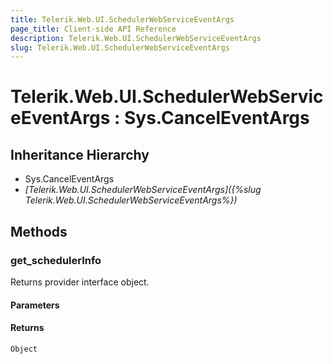 ```yaml
---
title: Telerik.Web.UI.SchedulerWebServiceEventArgs
page_title: Client-side API Reference
description: Telerik.Web.UI.SchedulerWebServiceEventArgs
slug: Telerik.Web.UI.SchedulerWebServiceEventArgs
---
```


# Telerik.Web.UI.SchedulerWebServiceEventArgs : Sys.CancelEventArgs

## Inheritance Hierarchy

* Sys.CancelEventArgs
* *[Telerik.Web.UI.SchedulerWebServiceEventArgs]({%slug Telerik.Web.UI.SchedulerWebServiceEventArgs%})*


## Methods

### get_schedulerInfo

Returns provider interface object. 

#### Parameters

#### Returns

`Object`

